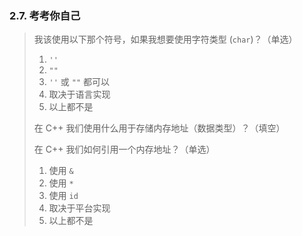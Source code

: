 
### 2.7. 考考你自己
> 我该使用以下那个符号，如果我想要使用字符类型 (`char`)？（单选）
>
> 1. `''`
> 2. `""`
> 3. `''` 或 `""` 都可以
> 4. 取决于语言实现
> 5. 以上都不是
>
> 在 C++ 我们使用什么用于存储内存地址（数据类型）？（填空）
>
> 在 C++ 我们如何引用一个内存地址？（单选）
>
> 1. 使用 `&`
> 2. 使用 `*`
> 3. 使用 `id`
> 4. 取决于平台实现
> 5. 以上都不是
